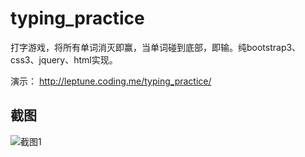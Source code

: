 # typing_practice

打字游戏，将所有单词消灭即赢，当单词碰到底部，即输。纯bootstrap3、css3、jquery、html实现。

演示：
http://leptune.coding.me/typing_practice/

## 截图
![截图1](https://raw.githubusercontent.com/Leptune/typing_game/master/1.png)
